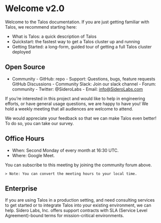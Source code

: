 # Welcome v2.0

Welcome to the Talos documentation. If you are just getting familiar with Talos, we recommend starting here:

- What is Talos: a quick description of Talos
- Quickstart: the fastest way to get a Talos cluster up and running
- Getting Started: a long-form, guided tour of getting a full Talos cluster deployed

## Open Source
- Community
        - GitHub: repo
        - Support: Questions, bugs, feature requests GitHub Discussions
        - Community Slack: Join our slack channel
        - Forum: community
        - Twitter: @SideroLabs
        - Email: info@SideroLabs.com

If you’re interested in this project and would like to help in engineering efforts, or have general usage questions, we are happy to have you! We hold a weekly meeting that all audiences are welcome to attend.

We would appreciate your feedback so that we can make Talos even better! To do so, you can take our survey.

## Office Hours

- When: Second Monday of every month at 16:30 UTC.
- Where: Google Meet.

You can subscribe to this meeting by joining the community forum above.

    > Note: You can convert the meeting hours to your local time.

## Enterprise

If you are using Talos in a production setting, and need consulting services to get started or to integrate Talos into your existing environment, we can help. Sidero Labs, Inc. offers support contracts with SLA (Service Level Agreement)-bound terms for mission-critical environments.